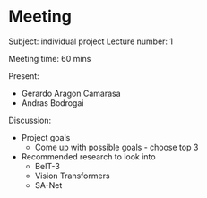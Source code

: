 # Meeting

Subject: individual project
Lecture number: 1

Meeting time: 60 mins

Present: 

- Gerardo Aragon Camarasa
- Andras Bodrogai

Discussion: 

- Project goals
    - Come up with possible goals - choose top 3
- Recommended research to look into
    - BeIT-3
    - Vision Transformers
    - SA-Net